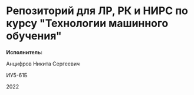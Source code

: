 # Репозиторий для ЛР, РК и НИРС по курсу "Технологии машинного обучения"

**Исполнитель:**

Анцифров Никита Сергеевич

ИУ5-61Б

2022
